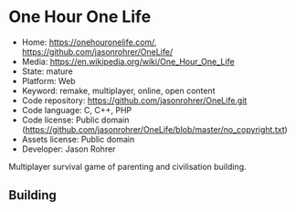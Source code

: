 # One Hour One Life

- Home: https://onehouronelife.com/, https://github.com/jasonrohrer/OneLife/
- Media: https://en.wikipedia.org/wiki/One_Hour_One_Life
- State: mature
- Platform: Web
- Keyword: remake, multiplayer, online, open content
- Code repository: https://github.com/jasonrohrer/OneLife.git
- Code language: C, C++, PHP
- Code license: Public domain (https://github.com/jasonrohrer/OneLife/blob/master/no_copyright.txt)
- Assets license: Public domain
- Developer: Jason Rohrer

Multiplayer survival game of parenting and civilisation building.

## Building
